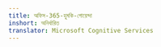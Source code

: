```yaml
---
title: অফিস-365-হুমকি-গোয়েন্দা
inshort: অনির্ধারিত
translator: Microsoft Cognitive Services
---
```




